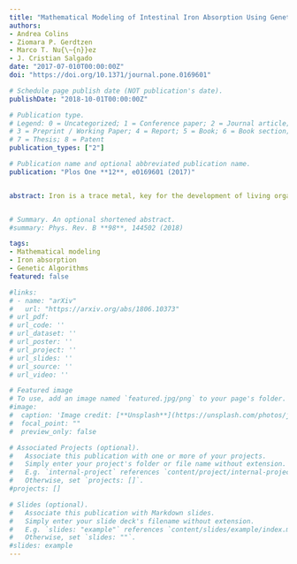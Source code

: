 ```yaml
---
title: "Mathematical Modeling of Intestinal Iron Absorption Using Genetic Programming"
authors:
- Andrea Colins
- Ziomara P. Gerdtzen
- Marco T. Nu{\~{n}}ez
- J. Cristian Salgado
date: "2017-07-010T00:00:00Z"
doi: "https://doi.org/10.1371/journal.pone.0169601"

# Schedule page publish date (NOT publication's date).
publishDate: "2018-10-01T00:00:00Z"

# Publication type.
# Legend: 0 = Uncategorized; 1 = Conference paper; 2 = Journal article;
# 3 = Preprint / Working Paper; 4 = Report; 5 = Book; 6 = Book section;
# 7 = Thesis; 8 = Patent
publication_types: ["2"]

# Publication name and optional abbreviated publication name.
publication: "Plos One **12**, e0169601 (2017)"


abstract: Iron is a trace metal, key for the development of living organisms. Its absorption process is complex and highly regulated at the transcriptional, translational and systemic levels. Recently, the internalization of the DMT1 transporter has been proposed as an additional regulatory mechanism at the intestinal level, associated to the mucosal block phenomenon. The short-term effect of iron exposure in apical uptake and initial absorption rates was studied in Caco-2 cells at different apical iron concentrations, using both an experimental approach and a mathematical modeling framework. This is the first report of short-term studies for this system. A non-linear behavior in the apical uptake dynamics was observed, which does not follow the classic saturation dynamics of traditional biochemical models. We propose a method for developing mathematical models for complex systems, based on a genetic programming algorithm. The algorithm is aimed at obtaining models with a high predictive capacity, and considers an additional parameter fitting stage and an additional Jackknife stage for estimating the generalization error. We developed a model for the iron uptake system with a higher predictive capacity than classic biochemical models. This was observed both with the apical uptake dataset used for generating the model and with an independent initial rates dataset used to test the predictive capacity of the model. The model obtained is a function of time and the initial apical iron concentration, with a linear component that captures the global tendency of the system, and a non-linear component that can be associated to the movement of DMT1 transporters. The model presented in this paper allows the detailed analysis, interpretation of experimental data, and identification of key relevant components for this complex biological process. This general method holds great potential for application to the elucidation of biological mechanisms and their key components in other complex systems.


# Summary. An optional shortened abstract.
#summary: Phys. Rev. B **98**, 144502 (2018)

tags:
- Mathematical modeling
- Iron absorption
- Genetic Algorithms
featured: false

#links:
# - name: "arXiv"
#   url: "https://arxiv.org/abs/1806.10373"
# url_pdf: 
# url_code: ''
# url_dataset: ''
# url_poster: ''
# url_project: ''
# url_slides: ''
# url_source: ''
# url_video: ''

# Featured image
# To use, add an image named `featured.jpg/png` to your page's folder. 
#image:
#  caption: 'Image credit: [**Unsplash**](https://unsplash.com/photos/jdD8gXaTZsc)'
#  focal_point: ""
#  preview_only: false

# Associated Projects (optional).
#   Associate this publication with one or more of your projects.
#   Simply enter your project's folder or file name without extension.
#   E.g. `internal-project` references `content/project/internal-project/index.md`.
#   Otherwise, set `projects: []`.
#projects: []

# Slides (optional).
#   Associate this publication with Markdown slides.
#   Simply enter your slide deck's filename without extension.
#   E.g. `slides: "example"` references `content/slides/example/index.md`.
#   Otherwise, set `slides: ""`.
#slides: example
---
```

